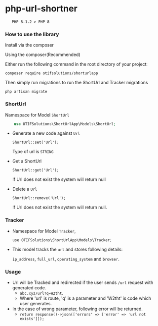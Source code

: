 # php-url-shortner

`   PHP 8.1.2 > PHP 8`

### How to use the library

Install via the composer

Using the composer(Recommended)

Either run the following command in the root directory of your project:

`composer require otifsolutions/shorturlapp`

Then simply run migrations to run the ShortUrl and Tracker migrations

`php artisan migrate`


### ShortUrl

Namespace for Model `ShortUrl`

```php
    use OTIFSolutions\ShortUrlApp\Models\ShortUrl;
```

- Generate a new code against `Url`

  `ShortUrl::set('Url');`

  Type of url is `STRING`

- Get a ShortUrl

  `ShortUrl::get('Url');`

  If Url does not exist the system will return null

- Delete a `Url`

  `ShortUrl::remove('Url');`

  If Url does not exist the system will return null.

### Tracker

- Namespace for Model `Tracker`,

  `use OTIFSolutions\ShortUrlApp\Models\Tracker;`

- This model tracks the `url` and stores following details:
  
  `ip_address`, `full_url`, `operating_system` and  `browser`.

### Usage

- Url will be Tracked and redirected if the user sends `/url` request with generated code.
  + `abc.xyz/url?q=W2tht`.
  +  Where 'url' is route, 'q' is a parameter and 'W2tht' is code which user generates. 
- In the case of wrong parameter, following error will be returned.
  + `return response()->json(['errors' => ['error' => 'url not exists']]);`

